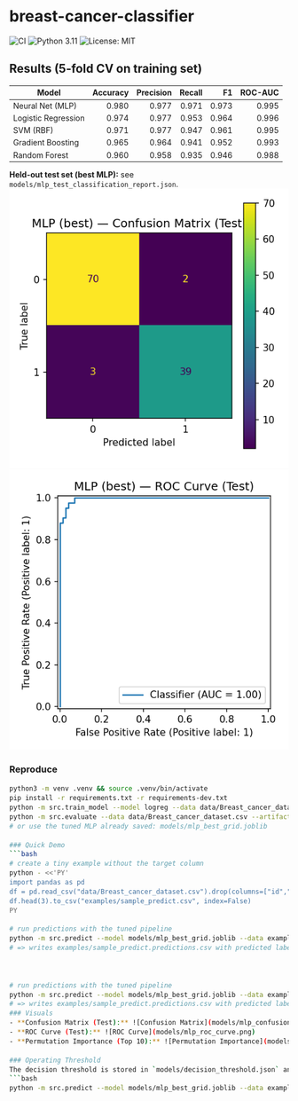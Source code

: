 # breast-cancer-classifier
![CI](https://github.com/Hbollas/breast-cancer-classifier/actions/workflows/python-ci.yml/badge.svg)
![Python 3.11](https://img.shields.io/badge/python-3.11-blue)
![License: MIT](https://img.shields.io/badge/License-MIT-yellow.svg)

## Results (5-fold CV on training set)
| Model | Accuracy | Precision | Recall | F1 | ROC-AUC |
|---|---:|---:|---:|---:|---:|
| Neural Net (MLP) | 0.980 | 0.977 | 0.971 | 0.973 | 0.995 |
| Logistic Regression | 0.974 | 0.977 | 0.953 | 0.964 | 0.996 |
| SVM (RBF) | 0.971 | 0.977 | 0.947 | 0.961 | 0.995 |
| Gradient Boosting | 0.965 | 0.964 | 0.941 | 0.952 | 0.993 |
| Random Forest | 0.960 | 0.958 | 0.935 | 0.946 | 0.988 |

**Held-out test set (best MLP):** see `models/mlp_test_classification_report.json`.  
![Confusion Matrix](models/mlp_confusion_matrix.png) ![ROC Curve](models/mlp_roc_curve.png)

### Reproduce
```bash
python3 -m venv .venv && source .venv/bin/activate
pip install -r requirements.txt -r requirements-dev.txt
python -m src.train_model --model logreg --data data/Breast_cancer_dataset.csv --out models/
python -m src.evaluate --data data/Breast_cancer_dataset.csv --artifacts models/ --model_name logreg
# or use the tuned MLP already saved: models/mlp_best_grid.joblib

### Quick Demo
```bash
# create a tiny example without the target column
python - <<'PY'
import pandas as pd
df = pd.read_csv("data/Breast_cancer_dataset.csv").drop(columns=["id","Unnamed: 32","diagnosis"], errors="ignore")
df.head(3).to_csv("examples/sample_predict.csv", index=False)
PY

# run predictions with the tuned pipeline
python -m src.predict --model models/mlp_best_grid.joblib --data examples/sample_predict.csv
# => writes examples/sample_predict.predictions.csv with predicted label and probability



# run predictions with the tuned pipeline
python -m src.predict --model models/mlp_best_grid.joblib --data examples/sample_predict.csv
# => writes examples/sample_predict.predictions.csv with predicted label and probability
### Visuals
- **Confusion Matrix (Test):** ![Confusion Matrix](models/mlp_confusion_matrix.png)
- **ROC Curve (Test):** ![ROC Curve](models/mlp_roc_curve.png)
- **Permutation Importance (Top 10):** ![Permutation Importance](models/mlp_permutation_importance_top10.png)

### Operating Threshold
The decision threshold is stored in `models/decision_threshold.json` and can be overridden via:
```bash
python -m src.predict --model models/mlp_best_grid.joblib --data examples/sample_predict.csv --threshold 0.40


